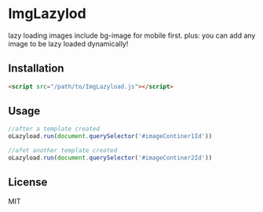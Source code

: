# ImgLazylod
lazy loading images include bg-image for mobile first. plus: you can add any image to be lazy loaded dynamically!

## Installation
```html
<script src="/path/to/ImgLazyload.js"></script>
```
## Usage
```javascript
//after a template created
oLazyload.run(document.querySelector('#imageContiner1Id'))

//afet another template created
oLazyload.run(document.querySelector('#imageContiner2Id'))
```

## License
MIT
